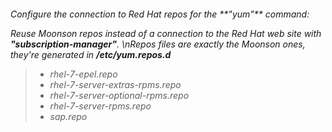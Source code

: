 <h6>Configure the connection to Red Hat repos for the **"yum"** command:

Reuse Moonson repos instead of a connection to the Red Hat web site with **"subscription-manager"**.
\nRepos files are exactly the Moonson ones, they're generated in **/etc/yum.repos.d**

>- rhel-7-epel.repo
>- rhel-7-server-extras-rpms.repo
>- rhel-7-server-optional-rpms.repo
>- rhel-7-server-rpms.repo
>- sap.repo
